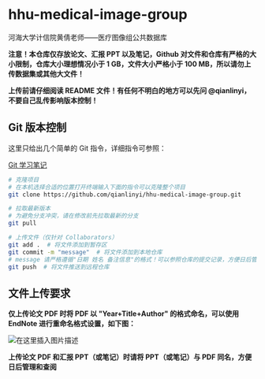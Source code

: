 # hhu-medical-image-group
河海大学计信院黄倩老师——医疗图像组公共数据库

**注意！本仓库仅存放论文、汇报 PPT 以及笔记，Github 对文件和仓库有严格的大小限制，仓库大小理想情况小于 1 GB，文件大小严格小于 100 MB，所以请勿上传数据集或其他大文件！**

**上传前请仔细阅读 README 文件！有任何不明白的地方可以先问 @qianlinyi，不要自己乱传影响版本控制！**

## Git 版本控制

这里只给出几个简单的 Git 指令，详细指令可参照：

[Git 学习笔记](https://github.com/qianlinyi/notes/blob/main/%E5%BC%80%E5%8F%91/Git%E5%AD%A6%E4%B9%A0%E7%AC%94%E8%AE%B0.md)

```bash
# 克隆项目
# 在本机选择合适的位置打开终端输入下面的指令可以克隆整个项目
git clone https://github.com/qianlinyi/hhu-medical-image-group.git

# 拉取最新版本
# 为避免分支冲突，请在修改前先拉取最新的分支
git pull

# 上传文件（仅针对 Collaborators）
git add .  # 将文件添加到暂存区
git commit -m "message"  # 将文件添加到本地仓库
# message 请严格遵循"日期 姓名 备注信息"的格式！可以参照仓库的提交记录，方便日后管理
git push  # 将文件推送到远程仓库
```

## 文件上传要求

**仅上传论文 PDF 时将 PDF 以 "Year+Title+Author" 的格式命名，可以使用 EndNote 进行重命名格式设置，如下图：**

![在这里插入图片描述](https://img-blog.csdnimg.cn/99bde635216a404983fbd9e963821ae6.png)

**上传论文 PDF 和汇报 PPT（或笔记）时请将 PPT（或笔记）与 PDF 同名，方便日后管理和查阅**



